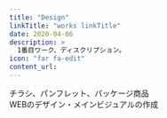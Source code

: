 ```yaml
---
title: "Design"
linkTitle: "works linkTitle"
date: 2020-04-06
description: >
  1番目ワーク、ディスクリプション。
icon: "far fa-edit"
content_url:
---
```


チラシ、パンフレット、パッケージ商品  
WEBのデザイン・メインビジュアルの作成
